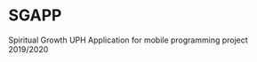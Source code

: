 # SGAPP
Spiritual Growth UPH Application for mobile programming project 2019/2020


<!--stackedit_data:
eyJoaXN0b3J5IjpbLTE4OTA3NjIyODldfQ==
-->